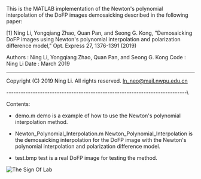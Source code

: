 This is the MATLAB implementation of the Newton's polynomial interpolation of the DoFP images demosaicking described in the following paper:

[1] Ning Li, Yongqiang Zhao, Quan Pan, and Seong G. Kong, "Demosaicking DoFP images using Newton's polynomial interpolation and polarization difference model," Opt. Express 27, 1376-1391 (2019)

Authors  : Ning Li, Yongqiang Zhao, Quan Pan, and Seong G. Kong
Code     : Ning Li
Date     : March 2019

---------------------------------------------------------------------------

Copyright (C) 2019 Ning Li. All rights reserved.
ln_neo@mail.nwpu.edu.cn 


---------------------------------------------------------------------------\

Contents:

* demo.m
   demo is a example of how to use the Newton's polynomial interpolation method.

* Newton_Polynomial_Interpolation.m
   Newton_Polynomial_Interpolation is the demosaicking interpolation for the DoFP image with the Newton's polynomial interpolation and polarization difference model.

* test.bmp
   test is a real DoFP image for testing the method.
   
 ![The Sign Of Lab](https://github.com/polwork/Newton-Polynomial-Interpolation-1.0/blob/master/SignOfLab.png)

